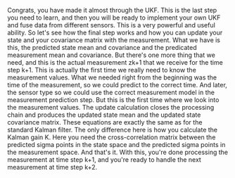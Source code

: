 Congrats, you have made it
almost through the UKF.
This is the last step you need to learn,
and then you will be ready to
implement your own UKF and
fuse data from different sensors.
This is a very powerful and
useful ability.
So let's see how the final step works
and how you can update your state and
your covariance matrix
with the measurement.
What we have is this, the predicted
state mean and covariance and
the predicated measurement mean and
covariance.
But there's one more thing that we need,
and
this is the actual measurement zk+1
that we receive for the time step k+1.
This is actually the first
time we really need to
know the measurement values.
What we needed right from the beginning
was the time of the measurement, so
we could predict to the correct time.
And later, the sensor type so we could
use the correct measurement model
in the measurement prediction step.
But this is the first time where we
look into the measurement values.
The update calculation closes
the processing chain and
produces the updated state mean and
the updated state covariance matrix.
These equations are exactly the same
as for the standard Kalman filter.
The only difference here is how
you calculate the Kalman gain K.
Here you need the cross-correlation
matrix between the predicted sigma
points in the state space and
the predicted sigma points
in the measurement space.
And that's it.
With this, you're done processing
the measurement at time step k+1, and
you're ready to handle the next
measurement at time step k+2.
